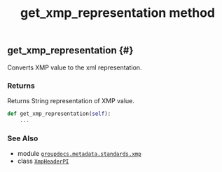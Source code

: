﻿---
title: get_xmp_representation method
second_title: GroupDocs.Metadata for Python via .NET API References
description: 
type: docs
url: /python-net/groupdocs.metadata.standards.xmp/xmpheaderpi/get_xmp_representation/
is_root: false
weight: 20
---

## get_xmp_representation {#}

Converts XMP value to the xml representation.


### Returns 


Returns String representation of XMP value.


```python
def get_xmp_representation(self):
    ...
```





### See Also
* module [`groupdocs.metadata.standards.xmp`](../../)
* class [`XmpHeaderPI`](/metadata/python-net/groupdocs.metadata.standards.xmp/xmpheaderpi)

